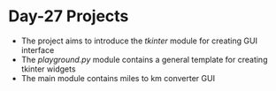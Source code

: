 # Day-27 Projects   
* The project aims to introduce the *tkinter*  module for creating GUI interface   
* The *playground.py* module contains a general template for creating tkinter widgets    
* The main module contains miles to km converter GUI
